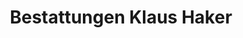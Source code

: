 ---
title: "Bestattungen Klaus Haker"
url: /rostock/bestattungen-klaus-haker/
shop: Bestattungen
---